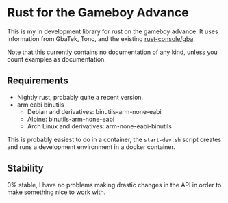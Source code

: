 # Rust for the Gameboy Advance

This is my in development library for rust on the gameboy advance. It uses
information from GbaTek, Tonc, and the existing
[rust-console/gba](https://github.com/rust-console/gba).

Note that this currently contains no documentation of any kind, unless you count
examples as documentation.

## Requirements

* Nightly rust, probably quite a recent version.
* arm eabi binutils 
    * Debian and derivatives: binutils-arm-none-eabi
    * Alpine: binutils-arm-none-eabi
    * Arch Linux and derivatives: arm-none-eabi-binutils

This is probably easiest to do in a container, the `start-dev.sh` script creates
and runs a development environment in a docker container.

## Stability

0% stable, I have no problems making drastic changes in the API in order to make
something nice to work with.